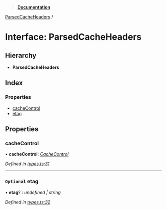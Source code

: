 > **[Documentation](../README.md)**

[ParsedCacheHeaders](parsedcacheheaders.md) /

# Interface: ParsedCacheHeaders

## Hierarchy

* **ParsedCacheHeaders**

## Index

### Properties

* [cacheControl](parsedcacheheaders.md#cachecontrol)
* [etag](parsedcacheheaders.md#optional-etag)

## Properties

###  cacheControl

• **cacheControl**: *[CacheControl](cachecontrol.md)*

*Defined in [types.ts:31](https://github.com/bad-batch/cacheability/blob/f62901c/src/types.ts#L31)*

___

### `Optional` etag

• **etag**? : *undefined | string*

*Defined in [types.ts:32](https://github.com/bad-batch/cacheability/blob/f62901c/src/types.ts#L32)*